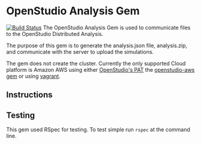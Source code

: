 OpenStudio Analysis Gem
=======================
[![Build Status](https://travis-ci.org/NREL/OpenStudio-analysis-gem.svg?branch=deve)](https://travis-ci.org/NREL/OpenStudio-analysis-gem)
The OpenStudio Analysis Gem is used to communicate files to the OpenStudio Distributed Analysis.

The purpose of this gem is to generate the analysis.json file, analysis.zip, and communicate with the server to upload 
the simulations.

The gem does not create the cluster. Currently the only supported Cloud platform is
Amazon AWS using either [OpenStudio's PAT](https://openstudio.nrel.gov) the [openstudio-aws gem](https://rubygems.org/gems/openstudio-aws) or using [vagrant](http://www.vagrantup.com/).

Instructions
------------

Testing
-------

This gem used RSpec for testing.  To test simple run `rspec` at the command line.


